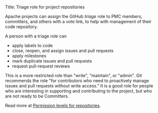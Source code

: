 Title: Triage role for project repositories

Apache projects can assign the GitHub _triage_ role to PMC members, committers, and others with a vote link, to help with management of their code repository. 

A person with a triage role can 

  - apply labels to code
  - close, reopen, and assign issues and pull requests
  - apply milestones
  - mark duplicate issues and pull requests
  - request pull-request reviews
  
This is a more restricted role than "write", "maintain", or "admin". Git recommends the role "for contributors who need to proactively manage issues and pull requests without write access." It is a good role for people who are interesting in supporting and contributing to the project, but who are not ready to be Committers.

Read more at <a href="https://docs.github.com/en/github/setting-up-and-managing-organizations-and-teams/repository-permission-levels-for-an-organization" target="_blank">Permission levels for repositories</a>.

